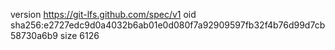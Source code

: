 version https://git-lfs.github.com/spec/v1
oid sha256:e2727edc9d0a4032b6ab01e0d080f7a92909597fb32f4b76d99d7cb58730a6b9
size 6126
